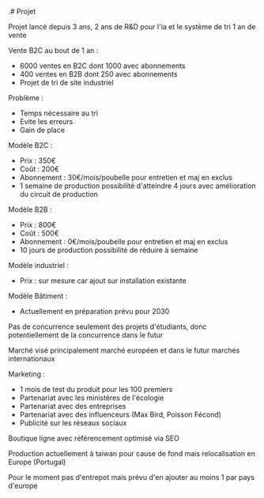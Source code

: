 .# Projet

Projet lancé depuis 3 ans, 2 ans de R&D pour l'ia et le système de tri
1 an de vente

Vente B2C au bout de 1 an : 
- 6000 ventes en B2C dont 1000 avec abonnements
- 400 ventes en B2B dont 250 avec abonnements
- Projet de tri de site industriel

Problème :
- Temps nécessaire au tri
- Evite les erreurs
- Gain de place

Modèle B2C :
- Prix : 350€
- Coût : 200€
- Abonnement : 30€/mois/poubelle pour entretien et maj en exclus
- 1 semaine de production possibilité d'atteindre 4 jours avec amélioration du circuit de production

Modèle B2B :
- Prix : 800€
- Coût : 500€
- Abonnement : 0€/mois/poubelle pour entretien et maj en exclus
- 10 jours de production possibilité de réduire à semaine

Modèle industriel :
- Prix : sur mesure car ajout sur installation existante

Modèle Bâtiment :
- Actuellement en préparation prévu pour 2030

Pas de concurrence seulement des projets d'étudiants, donc potentiellement de la concurrence dans le futur

Marché visé principalement marché européen et dans le futur marchés internationaux

Marketing : 
- 1 mois de test du produit pour les 100 premiers
- Partenariat avec les ministères de l'écologie
- Partenariat avec des entreprises
- Partenariat avec des influenceurs (Max Bird, Poisson Fécond)
- Publicité sur les réseaux sociaux

Boutique ligne avec référencement optimisé via SEO

Production actuellement à taiwan pour cause de fond mais relocalisation en Europe (Portugal)

Pour le moment pas d'entrepot mais prévu d'en ajouter au moins 1 par pays d'europe

